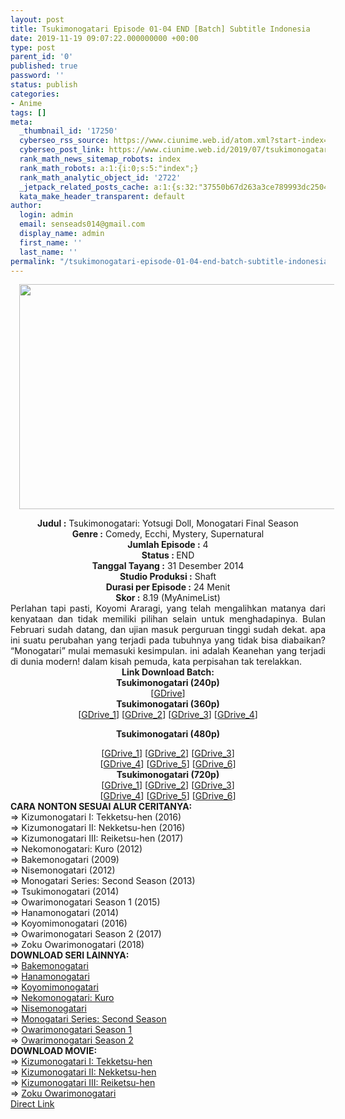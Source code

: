 ```yaml
---
layout: post
title: Tsukimonogatari Episode 01-04 END [Batch] Subtitle Indonesia
date: 2019-11-19 09:07:22.000000000 +00:00
type: post
parent_id: '0'
published: true
password: ''
status: publish
categories:
- Anime
tags: []
meta:
  _thumbnail_id: '17250'
  cyberseo_rss_source: https://www.ciunime.web.id/atom.xml?start-index=2701&max-results=150
  cyberseo_post_link: https://www.ciunime.web.id/2019/07/tsukimonogatari-episode-01-04-end-batch.html
  rank_math_news_sitemap_robots: index
  rank_math_robots: a:1:{i:0;s:5:"index";}
  rank_math_analytic_object_id: '2722'
  _jetpack_related_posts_cache: a:1:{s:32:"37550b67d263a3ce789993dc25046c5f";a:2:{s:7:"expires";i:1648449295;s:7:"payload";a:0:{}}}
  kata_make_header_transparent: default
author:
  login: admin
  email: senseads014@gmail.com
  display_name: admin
  first_name: ''
  last_name: ''
permalink: "/tsukimonogatari-episode-01-04-end-batch-subtitle-indonesia/"
---
```

<div class="separator" style="clear: both; text-align: center;"><a href="https://1.bp.blogspot.com/-MJru5w5bsG4/XTZRLrBuIsI/AAAAAAAAcaA/CgAOk-uKHzwlAj8kL2AYdzbmMiv7tdQLQCLcBGAs/s1600/Tsukimonogatari.jpg" imageanchor="1" style="margin-left: 1em; margin-right: 1em;"><img border="0" data-original-height="720" data-original-width="1280" height="360" src="{{ site.baseurl }}/assets/2019/11/Tsukimonogatari.jpg" width="640" /></a></div>
<p>
<div style="text-align: center;"><b>Judul</b><b><b> </b>:</b> Tsukimonogatari: Yotsugi Doll, Monogatari Final Season</div>
<div style="text-align: center;"><b><b>Genre :</b></b> Comedy, Ecchi, Mystery, Supernatural</div>
<div style="text-align: center;"><b>Jumlah Episode :</b> 4<br /><b>Status :&nbsp;</b>END<br /><b>Tanggal Tayang :</b> 31 Desember 2014<br /><b>Studio Produksi :</b> Shaft<br /><b>Durasi per Episode :</b> 24 Menit</div>
<div style="text-align: center;"><b>Skor :</b> 8.19 (MyAnimeList)</div>
<div style="text-align: center;"></div>
<div style="text-align: justify;"><span class="isi">Perlahan tapi pasti, Koyomi Araragi, yang telah mengalihkan matanya dari kenyataan dan tidak memiliki pilihan selain untuk menghadapinya. Bulan Februari sudah datang, dan ujian masuk perguruan tinggi sudah dekat. apa ini suatu perubahan yang terjadi pada tubuhnya yang tidak bisa diabaikan? “Monogatari” mulai memasuki kesimpulan. ini adalah Keanehan yang terjadi di dunia modern! dalam kisah pemuda, kata perpisahan tak terelakkan.</span></div>
<div style="text-align: justify;"></div>
<div style="text-align: justify;"></div>
<div style="text-align: center;"><b>Link Download Batch:</b></div>
<div style="text-align: center;">
<div style="text-align: center;"><b>Tsukimonogatari (240p)</b></div>
<div style="text-align: center;">
<div style="text-align: center;">
<div style="text-align: center;">[<a href="https://drive.google.com/uc?id=0B-xZVaOktZyeTVJ1bzFXLU1QV1E" target="_blank" rel="noopener">GDrive</a>]</div>
<div style="text-align: center;">
<div style="text-align: center;"></div>
</div>
</div>
</div>
<div style="text-align: center;"><b>Tsukimonogatari (360p)</b></div>
<div style="text-align: center;">
<div style="text-align: center;">
<div style="text-align: center;">[<a href="https://drive.google.com/uc?id=1JzUV0harcdPUZ37qeMI-xyd8ji2eXZuu" target="_blank" rel="noopener">GDrive_1</a>] [<a href="https://drive.google.com/uc?export=download&amp;id=1v9wfMl3C-QIYx8YRlRPn36UEK46y71dU" target="_blank" rel="noopener">GDrive_2</a>] [<a href="https://drive.google.com/uc?export=download&amp;id=1byRQuygSjHOFtep4o624Ju5G55cg1LpH" target="_blank" rel="noopener">GDrive_3</a>] [<a href="https://drive.google.com/uc?id=0B-xZVaOktZyeZHJ2a0xRSzlNeHc" target="_blank" rel="noopener">GDrive_4</a>]</div>
<div style="text-align: center;">
<div style="text-align: center;"></div>
</div>
</div>
</div>
<p><b>Tsukimonogatari (480p)</b></div>
<div style="text-align: center;">
<div style="text-align: center;">
<div style="text-align: center;">[<a href="https://drive.google.com/uc?id=1c8P-9z2TlBKSvQH8SRNmzSKPrMBBYYSR" target="_blank" rel="noopener">GDrive_1</a>] [<a href="https://drive.google.com/uc?id=1XhfA02XiS-qlwDxuKn5qqS2dCGg2bFNI" target="_blank" rel="noopener">GDrive_2</a>] [<a href="https://drive.google.com/uc?export=download&amp;id=0B-jBW8PbVeQIc0tPOGk4VkZ0LWs" target="_blank" rel="noopener">GDrive_3</a>]<br />[<a href="https://drive.google.com/uc?export=download&amp;id=1JTbi1hIEwhx13uuj475adY7gVVdzfjX2" target="_blank" rel="noopener">GDrive_4</a>] [<a href="https://drive.google.com/uc?export=download&amp;id=1nxhOuz0HLhoLbyWWlKQNAk8Rt2jIibH7" target="_blank" rel="noopener">GDrive_5</a>] [<a href="https://drive.google.com/uc?id=1c_caZMkMfyo7XsuDrS5QCzBvAKiOcvmh" target="_blank" rel="noopener">GDrive_6</a>]</div>
<div style="text-align: center;">
<div style="text-align: center;"><b>Tsukimonogatari (720p)</b></div>
<div style="text-align: center;">[<a href="https://drive.google.com/uc?id=15AEz3njAjd7VdisuSRo44ce3MgRcwCxG" target="_blank" rel="noopener">GDrive_1</a>] [<a href="https://drive.google.com/uc?id=15AEz3njAjd7VdisuSRo44ce3MgRcwCxG" target="_blank" rel="noopener">GDrive_2</a>] [<a href="https://drive.google.com/uc?export=download&amp;id=0B-jBW8PbVeQIbW9hLW5ZRXlqSm8" target="_blank" rel="noopener">GDrive_3</a>]<br />[<a href="https://drive.google.com/uc?export=download&amp;id=1J-03eUwYNYygVPTa1aWdU_GVTNT-ERLn" target="_blank" rel="noopener">GDrive_4</a>] [<a href="https://drive.google.com/uc?export=download&amp;id=1302_spbATsQ4fs9W3rhXS0qP7Zsdxkrw" target="_blank" rel="noopener">GDrive_5</a>] [<a href="https://drive.google.com/uc?id=1zaNMPWoAwptupdWGxe8qYsQmMb1ZC4Ed" target="_blank" rel="noopener">GDrive_6</a>]
<div style="text-align: left;"></div>
<div style="text-align: left;"></div>
<div style="text-align: left;"><b>CARA NONTON SESUAI ALUR CERITANYA:</b></div>
<div style="text-align: left;"></div>
<div style="text-align: left;">=&gt;&nbsp;Kizumonogatari I: Tekketsu-hen (2016)</div>
<div style="text-align: left;">=&gt;&nbsp;Kizumonogatari II: Nekketsu-hen (2016)</div>
<div style="text-align: left;">=&gt;&nbsp;Kizumonogatari III: Reiketsu-hen (2017)</div>
<div style="text-align: left;">=&gt;&nbsp;Nekomonogatari: Kuro (2012)</div>
<div style="text-align: left;">=&gt;&nbsp;Bakemonogatari (2009)</div>
<div style="text-align: left;">=&gt;&nbsp;Nisemonogatari (2012)</div>
<div style="text-align: left;">=&gt;&nbsp;Monogatari Series: Second Season (2013)</div>
<div style="text-align: left;">=&gt;&nbsp;Tsukimonogatari (2014)</div>
<div style="text-align: left;">=&gt;&nbsp;Owarimonogatari Season 1 (2015)</div>
<div style="text-align: left;">=&gt;&nbsp;Hanamonogatari (2014)</div>
<div style="text-align: left;">=&gt;&nbsp;Koyomimonogatari (2016)</div>
<div style="text-align: left;">=&gt;&nbsp;Owarimonogatari Season 2 (2017)</div>
<div style="text-align: left;">=&gt;&nbsp;Zoku Owarimonogatari (2018)</div>
<div style="text-align: left;">
<div style="text-align: left;"><b>DOWNLOAD SERI LAINNYA:</b></div>
<div style="text-align: left;"></div>
<div style="text-align: left;">=&gt;&nbsp;<a href="https://www.ciunime.web.id/2019/01/bakemonogatari-episode-01-15-end-batch.html" target="_blank" rel="noopener">Bakemonogatari</a><br />=&gt;&nbsp;<a href="https://www.ciunime.web.id/2019/07/hanamonogatari-episode-01-05-end-batch.html" target="_blank" rel="noopener">Hanamonogatari</a></div>
<div style="text-align: left;">=&gt;&nbsp;<a href="https://www.ciunime.web.id/2019/01/koyomimonogatari-episode-01-12-end.html" target="_blank" rel="noopener">Koyomimonogatari</a></div>
<div style="text-align: left;">=&gt;&nbsp;<a href="https://www.ciunime.web.id/2019/07/nekomonogatari-kuro-episode-01-04-end.html" target="_blank" rel="noopener">Nekomonogatari: Kuro</a></div>
<div style="text-align: left;">=&gt;&nbsp;<a href="https://www.ciunime.web.id/2019/07/nisemonogatari-episode-01-11-end-batch.html" target="_blank" rel="noopener">Nisemonogatari</a></div>
<div style="text-align: left;">=&gt;&nbsp;<a href="https://www.ciunime.web.id/2019/01/monogatari-series-second-season-episode.html" target="_blank" rel="noopener">Monogatari Series: Second Season</a></div>
<div style="text-align: left;">=&gt;&nbsp;<a href="https://www.ciunime.web.id/2019/07/owarimonogatari-season-1-episode-01-12.html" target="_blank" rel="noopener">Owarimonogatari Season 1</a></div>
<div style="text-align: left;">=&gt;&nbsp;<a href="https://www.ciunime.web.id/2019/07/owarimonogatari-season-2-episode-01-07.html" target="_blank" rel="noopener">Owarimonogatari Season 2</a></div>
<div style="text-align: left;"></div>
<div style="text-align: left;"><b>DOWNLOAD MOVIE</b><b>:</b></div>
<div style="text-align: left;"></div>
<div style="text-align: left;">=&gt;&nbsp;<a href="https://www.ciunime.web.id/2019/01/kizumonogatari-i-tekketsu-hen-movie.html" target="_blank" rel="noopener">Kizumonogatari I: Tekketsu-hen</a></div>
<div style="text-align: left;">=&gt;&nbsp;<a href="https://www.ciunime.web.id/2019/01/kizumonogatari-ii-nekketsu-hen-movie.html" target="_blank" rel="noopener">Kizumonogatari II: Nekketsu-hen</a></div>
<div style="text-align: left;">=&gt;&nbsp;<a href="https://www.ciunime.web.id/2019/01/kizumonogatari-iii-reiketsu-hen-movie.html" target="_blank" rel="noopener">Kizumonogatari III: Reiketsu-hen</a></div>
<div style="text-align: left;">=&gt;&nbsp;<a href="https://www.ciunime.web.id/2019/04/zoku-owarimonogatari-episode-01-06-end.html" target="_blank" rel="noopener">Zoku Owarimonogatari</a></div>
<div style="text-align: left;"></div>
</div>
</div>
</div>
</div>
</div>
<link rel="stylesheet" href="https://cdnjs.cloudflare.com/ajax/libs/font-awesome/4.7.0/css/font-awesome.min.css" />
<div class="divbtn"> <a href="https://handymansurrender.com/fihup8buzv?key=94550f7ce39444073321dde3b8782f97" class="btn"><i class="fa fa-download"></i> Direct Link</a> </div>
